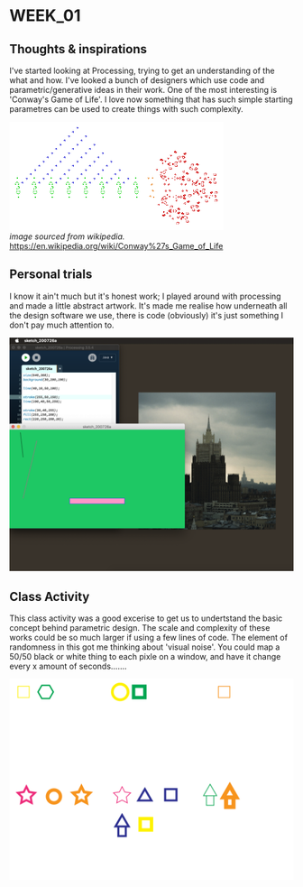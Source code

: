 # WEEK_01
## Thoughts & inspirations 

I've started looking at Processing, trying to get an understanding of the what and how. I've looked a bunch of designers which use code and parametric/generative ideas in their work. One of the most interesting is 'Conway's Game of Life'. I love now something that has such simple starting parametres can be used to create things with such complexity. <br/>

![](Conways_game_of_life_breeder.png) <br/>
*image sourced from wikipedia.* <br/>
https://en.wikipedia.org/wiki/Conway%27s_Game_of_Life <br/>



## Personal trials

I know it ain't much but it's honest work; I played around with processing and made a little abstract artwork. It's made me realise how underneath all the design software we use, there is code (obviously) it's just something I don't pay much attention to. <br/>

![](Screen%20Shot%202020-07-26%20at%202.10.58%20pm.png) <br/>



## Class Activity

This class activity was a good excerise to get us to undertstand the basic concept behind parametric design. The scale and complexity of these works could be so much larger if using a few lines of code. The element of randomness in this got me thinking about 'visual noise'. You could map a 50/50 black or white thing to each pixle on a window, and have it change every x amount of seconds.......

![](d51aa88639cb484d82f0c683b6b9d977.jpg)
